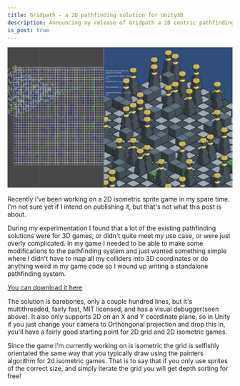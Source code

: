 ```yaml
---
title: Gridpath - a 2D pathfinding solution for Unity3D
description: Announcing my release of Gridpath a 2D centric pathfinding solution for Unity3D
is_post: true
---
```


![Grid path demo scene](/images/gridpath-demo1.png)

Recently i've been working on a 2D isometric sprite game in my spare time. I'm not sure yet if I intend on publishing it, but that's not what this post is about.

During my experimentation I found that a lot of the existing pathfinding solutions were for 3D games, or didn't quite meet my use case, or were just overly complicated. In my game I needed to be able to make some modifications to the pathfinding system and just wanted something simple where I didn't have to map all my colliders into 3D coordinates or do anything weird in my game code so I wound up writing a standalone pathfinding system.

[You can download it here](https://github.com/coryleeio/gridpath)

The solution is barebones, only a couple hundred lines, but it's multithreaded, fairly fast, MIT licensed, and has a visual debugger(seen above).  It also only supports 2D on an X and Y coordinate plane, so in Unity if you just change your camera to Orthongonal projection and drop this in, you'll have a fairly good starting point for 2D grid and 2D isometric games.

Since the game i'm currently working on is isometric the grid is selfishly orientated the same way that you typically draw using the painters algorithm for 2d isometric games.  That is to say that if you only use sprites of the correct size, and simply iterate the grid you will get depth sorting for free!






